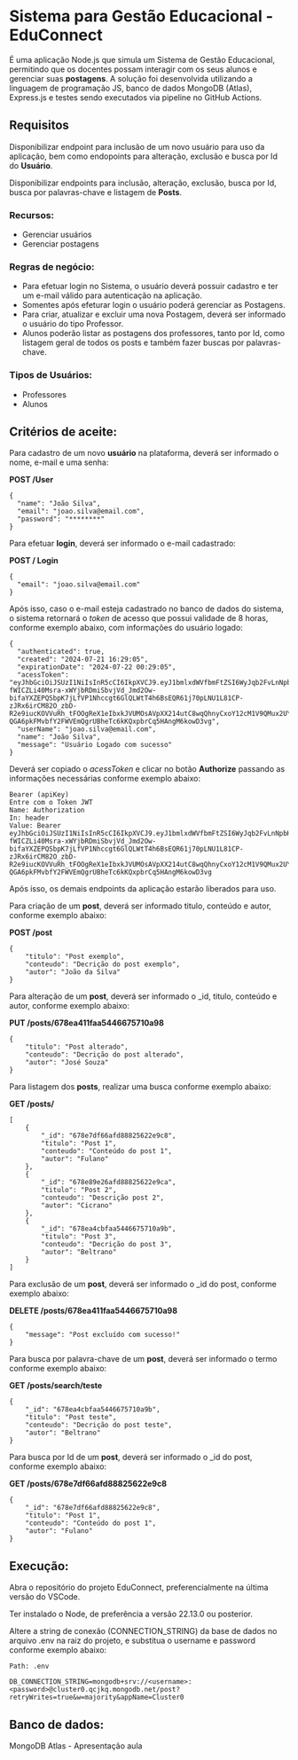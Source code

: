 # Sistema para Gestão Educacional - EduConnect

É uma aplicação Node.js que simula um Sistema de Gestão Educacional, permitindo que os docentes possam interagir com os seus alunos e gerenciar suas **postagens**. A solução foi desenvolvida utilizando a linguagem de programação JS, banco de dados MongoDB (Atlas), Express.js e testes sendo executados via pipeline no GitHub Actions.

## Requisitos

Disponibilizar endpoint para inclusão de um novo usuário para uso da aplicação, bem como endopoints para alteração, exclusão e busca por Id do **Usuário**.

Disponibilizar endpoints para inclusão, alteração, exclusão, busca por Id, busca por palavras-chave e listagem de **Posts**.

### Recursos:
* Gerenciar usuários
* Gerenciar postagens

### Regras de negócio:
* Para efetuar login no Sistema, o usuário deverá possuir cadastro e ter um e-mail válido para autenticação na aplicação.
* Somentes após efeturar login o usuário poderá gerenciar as Postagens.
* Para criar, atualizar e excluir uma nova Postagem, deverá ser informado o usuário do tipo Professor.
* Alunos poderão listar as postagens dos professores, tanto por Id, como listagem geral de todos os posts e também fazer buscas por palavras-chave.

### Tipos de Usuários:

* Professores
* Alunos

## Critérios de aceite:

Para cadastro de um novo **usuário** na plataforma, deverá ser informado o nome, e-mail e uma senha:

**POST /User**
```
{
  "name": "João Silva",
  "email": "joao.silva@email.com",
  "password": "********"
}

```

Para efetuar **login**, deverá ser informado o e-mail cadastrado:

**POST / Login**

```
{
  "email": "joao.silva@email.com"
}
```

Após isso, caso o e-mail esteja cadastrado no banco de dados do sistema, o sistema retornará o *token* de acesso que possui validade de 8 horas, conforme exemplo abaixo, com informações do usuário logado:

````
{
  "authenticated": true,
  "created": "2024-07-21 16:29:05",
  "expirationDate": "2024-07-22 00:29:05",
  "acessToken": "eyJhbGciOiJSUzI1NiIsInR5cCI6IkpXVCJ9.eyJ1bmlxdWVfbmFtZSI6WyJqb2FvLnNpbHZhQGVtYWlsLmNvbSIsImpvYW8uc2lsdmFAZW1haWwuY29tIl0sImp0aSI6ImM5Njg1MWNhLTVmNzUtNDk0YS05ZTlhLWI5NWNhMmUwOTJlZSIsIm5iZiI6MTcyMTU5MDE0NSwiZXhwIjoxNzIxNjE4OTQ1LCJpYXQiOjE3MjE1OTAxNDUsImlzcyI6IkV4ZW1wbG9Jc3N1ZXIiLCJhdWQiOiJFeGVtcGxvQXVkaWVuY2UifQ.cwQz5878YWdfZfSxEIJnEsvHxD__TX0HbWyWSepqBQDvG9fdTc54-fWICZLi40Msra-xWYjbRDmiSbvjVd_Jmd2Ow-bifaYXZEPQSbpK7jLfVP1Nhccgt6GlQLWtT4h6BsEQR61j70pLNU1L81CP-zJRx6irCM82O_zbD-R2e9iucKOVVuRh_tFOOgReX1eIbxkJVUMOsAVpXX214utC8wqQhnyCxoY12cM1V9QMux2UYj2B8imVo0NAOC7n50FW8BZ8urOEgugX45y8ER0i4biZTUW6qCwe0T-QGA6pkFMvbfY2FWVEmQgrUBheTc6kKQxpbrCq5HAngM6kowD3vg",
  "userName": "joao.silva@email.com",
  "name": "João Silva",
  "message": "Usuário Logado com sucesso"
}
````

Deverá ser copiado o *acessToken* e clicar no botão **Authorize** passando as informações necessárias conforme exemplo abaixo:

````
Bearer (apiKey)
Entre com o Token JWT
Name: Authorization
In: header
Value: Bearer eyJhbGciOiJSUzI1NiIsInR5cCI6IkpXVCJ9.eyJ1bmlxdWVfbmFtZSI6WyJqb2FvLnNpbHZhQGVtYWlsLmNvbSIsImpvYW8uc2lsdmFAZW1haWwuY29tIl0sImp0aSI6ImM5Njg1MWNhLTVmNzUtNDk0YS05ZTlhLWI5NWNhMmUwOTJlZSIsIm5iZiI6MTcyMTU5MDE0NSwiZXhwIjoxNzIxNjE4OTQ1LCJpYXQiOjE3MjE1OTAxNDUsImlzcyI6IkV4ZW1wbG9Jc3N1ZXIiLCJhdWQiOiJFeGVtcGxvQXVkaWVuY2UifQ.cwQz5878YWdfZfSxEIJnEsvHxD__TX0HbWyWSepqBQDvG9fdTc54-fWICZLi40Msra-xWYjbRDmiSbvjVd_Jmd2Ow-bifaYXZEPQSbpK7jLfVP1Nhccgt6GlQLWtT4h6BsEQR61j70pLNU1L81CP-zJRx6irCM82O_zbD-R2e9iucKOVVuRh_tFOOgReX1eIbxkJVUMOsAVpXX214utC8wqQhnyCxoY12cM1V9QMux2UYj2B8imVo0NAOC7n50FW8BZ8urOEgugX45y8ER0i4biZTUW6qCwe0T-QGA6pkFMvbfY2FWVEmQgrUBheTc6kKQxpbrCq5HAngM6kowD3vg
````

Após isso, os demais endpoints da aplicação estarão liberados para uso.

Para criação de um **post**, deverá ser informado titulo, conteúdo e autor, conforme exemplo abaixo:

**POST /post**

````
{
    "titulo": "Post exemplo",
    "conteudo": "Decrição do post exemplo",
    "autor": "João da Silva"
}
````

Para alteração de um **post**, deverá ser informado o _id, titulo, conteúdo e autor, conforme exemplo abaixo:

**PUT /posts/678ea411faa5446675710a98**

````
{
    "titulo": "Post alterado",
    "conteudo": "Decrição do post alterado",
    "autor": "José Souza"
}
````

Para listagem dos **posts**, realizar uma busca conforme exemplo abaixo:

**GET /posts/**

````
[
    {
        "_id": "678e7df66afd88825622e9c8",
        "titulo": "Post 1",
        "conteudo": "Conteúdo do post 1",
        "autor": "Fulano"
    },
    {
        "_id": "678e89e26afd88825622e9ca",
        "titulo": "Post 2",
        "conteudo": "Descrição post 2",
        "autor": "Cicrano"
    },
    {
        "_id": "678ea4cbfaa5446675710a9b",
        "titulo": "Post 3",
        "conteudo": "Decrição do post 3",
        "autor": "Beltrano"
    }
]
````

Para exclusão de um **post**, deverá ser informado o _id do post, conforme exemplo abaixo:

**DELETE /posts/678ea411faa5446675710a98**

````
{
    "message": "Post excluído com sucesso!"
}
````

Para busca por palavra-chave de um **post**, deverá ser informado o termo conforme exemplo abaixo:

**GET /posts/search/teste**

````
{
    "_id": "678ea4cbfaa5446675710a9b",
    "titulo": "Post teste",
    "conteudo": "Decrição do post teste",
    "autor": "Beltrano"
}
````

Para busca por Id de um **post**, deverá ser informado o _id do post, conforme exemplo abaixo:

**GET /posts/678e7df66afd88825622e9c8**

````
{
    "_id": "678e7df66afd88825622e9c8",
    "titulo": "Post 1",
    "conteudo": "Conteúdo do post 1",
    "autor": "Fulano"
}
````

## Execução:
Abra o repositório do projeto EduConnect, preferencialmente na última versão do VSCode.

Ter instalado o Node, de preferência a versão 22.13.0 ou posterior.

Altere a string de conexão (CONNECTION_STRING) da base de dados no arquivo .env na raiz do projeto, e substitua o username e password conforme exemplo abaixo:

````
Path: .env

DB_CONNECTION_STRING=mongodb+srv://<username>:<password>@cluster0.qcjkq.mongodb.net/post?retryWrites=true&w=majority&appName=Cluster0

````

## Banco de dados:

MongoDB Atlas - Apresentação aula